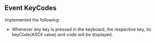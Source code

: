 ## Event KeyCodes
Implemented the following:
- Whenever any key is pressed in the keyboard, the respective key, its keyCode(ASCII value) and code will be displayed.